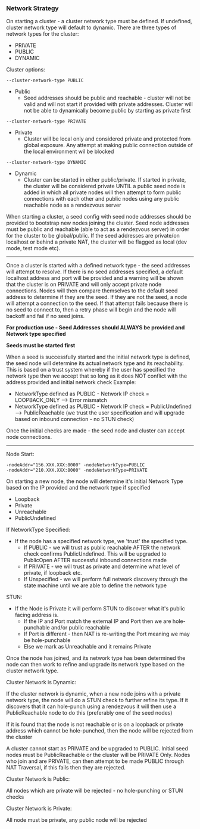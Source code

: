 ### Network Strategy

On starting a cluster - a cluster network type must be defined. If undefined, cluster network type will default to dynamic.
There are three types of network types for the cluster:
- PRIVATE
- PUBLIC
- DYNAMIC

Cluster options:

`--cluster-network-type PUBLIC`

- Public
    - Seed addresses should be public and reachable - cluster will not be valid and will not start if provided with private addresses. Cluster will not be able to dynamically become public by starting as private first

`--cluster-network-type PRIVATE`

- Private
    - Cluster will be local only and considered private and protected from global exposure. Any attempt at making public connection outside of the local environment wil be blocked

`--cluster-network-type DYNAMIC`

- Dynamic
    - Cluster can be started in either public/private. If started in private, the cluster will be considered private UNTIL a public seed node is added in which all private nodes will then attempt to form public connections with each other and public nodes using any public reachable node as a rendezvous server



When starting a cluster, a seed config with seed node addresses should be provided to bootstrap new nodes joining the cluster.
Seed node addresses must be public and reachable (able to act as a rendezvous server) in order for the cluster to be global/public.
If the seed addresses are private/on localhost or behind a private NAT, the cluster will be flagged as local (dev mode, test mode etc).

---

Once a cluster is started with a defined network type - the seed addresses will attempt to resolve.
If there is no seed addresses specified, a default localhost address and port will be provided and a warning will be shown that
the cluster is on PRIVATE and will only accept private node connections. Nodes will then compare themselves to the default seed address to determine if they are the seed.
If they are not the seed, a node will attempt a connection to the seed. If that attempt fails because there is no seed to connect to, then a retry phase will begin
and the node will backoff and fail if no seed joins.

**For production use - Seed Addresses should ALWAYS be provided and Network type specified**

**Seeds must be started first**

When a seed is successfully started and the initial network type is defined, the seed node will determine its actual network type and its reachability.
This is based on a trust system whereby if the user has specified the network type then we accept that so long as it does NOT conflict with the address provided and initial network check
Example:
- NetworkType defined as PUBLIC - Network IP check = LOOPBACK_ONLY --> Error mismatch
- NetworkType defined as PUBLIC - Network IP check = PublicUndefined --> PublicReachable (we trust the user specification and will upgrade based on inbound connection - no STUN check)

Once the initial checks are made - the seed node and cluster can accept node connections.

---

Node Start:

    -nodeAddr="156.XXX.XXX:8000" -nodeNetworkType=PUBLIC
    -nodeAddr="210.XXX.XXX:8000" -nodeNetworkType=PRIVATE

On starting a new node, the node will determine it's initial Network Type based on the IP provided and the network type if specified
- Loopback
- Private
- Unreachable
- PublicUndefined

If NetworkType Specified:
- If the node has a specified network type, we 'trust' the specified type.
    - If PUBLIC - we will trust as public reachable AFTER the network check confirms PublicUndefined. This will be upgraded to PublicOpen AFTER successful inbound connections made
    - If PRIVATE - we will trust as private and determine what level of private, if loopback etc.
    - If Unspecified - we will perform full network discovery through the state machine until we are able to define the network type

STUN:
- If the Node is Private it will perform STUN to discover what it's public facing address is.
    - If the IP and Port match the external IP and Port then we are hole-punchable and/or public reachable
    - If Port is different - then NAT is re-writing the Port meaning we may be hole-punchable
    - Else we mark as Unreachable and it remains Private

Once the node has joined, and its network type has been determined the node can then work to refine and upgrade its network type based on the cluster network type.

Cluster Network is Dynamic:

If the cluster network is dynamic, when a new node joins with a private network type, the node will do a STUN check to further refine its type.
If it discovers that it can hole-punch using a rendezvous it will then use a PublicReachable node to do this (preferably one of the seed nodes)

If it is found that the node is not reachable or is on a loopback or private address which cannot be hole-punched, then the node will be rejected from the cluster

A cluster cannot start as PRIVATE and be upgraded to PUBLIC. Initial seed nodes must be PublicReachable or the cluster will be PRIVATE Only.
Nodes who join and are PRIVATE, can then attempt to be made PUBLIC through NAT Traversal, if this fails then they are rejected.

Cluster Network is Public:

All nodes which are private will be rejected - no hole-punching or STUN checks

Cluster Network is Private:

All node must be private, any public node will be rejected